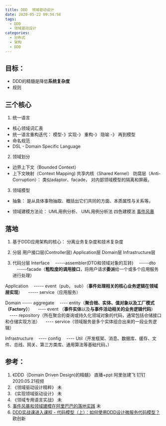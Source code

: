 ```yaml
---
title: DDD  领域驱动设计
date: 2020-05-22 09:54:58
tags:
  - DDD
  - 领域驱动设计
categories:
  - 分布式  
  - 架构  
  - DDD  
---
```


<p hidden>https</p>

<!-- more -->

## 目标：
+ DDD的精髓是降低**系统复杂度**
+ 规则

## 三个核心
1. 统一语言

+ 核心领域词汇表
+ 统一语言重构迭代： 模型-》实现-》 重构-》 隐喻 -》 再到模型
+ 命名规范
+ DSL - Domain Specific Language

2. 领域划分 
+ 边界上下文（Bounded Context）
+ 上下文映射（Context Mapping)
共享内核（Shared Kernel） 
防腐层（Anti-Corruption）： 类似adaptor、facade， 对内部领域模型的隔离和屏蔽。

3. 领域模型 
+ 抽象： 
  是从具体事物抽取、概括出它们共同的方面、本质属性与关系等。

+ 领域建模方法论：
  UML用例分析、 UML用例分析法
  四色建模法
  [事件风暴](https://www.eventstorming.com/)

## 落地
1. 基于DDD应用架构的核心：
  分离业务复杂度和技术复杂度

2. 分层
  用户接口层(Controller层) 
  Application层
  Domain层
  Infrastructure层

3. 代码分层
  Interface
  &emsp;-----assembler(DTO和领域对象的互转)
  &emsp;-----dto
  &emsp;-----facade（**粗粒度的调用接口**，将用户请求**委派**给一个或多个应用服务进行处理）

  Application
  &emsp;----- event（pub， sub）（**事件处理相关的核心业务逻辑在领域层实现**）
  &emsp;----- service（应用服务）  
    
  Domain
  ----- aggregate
  &emsp;---- entity（**聚合根、实体、值对象以及工厂模式（Factory）**）
  &emsp;---- event （**事件实体**以及**与事件活动相关的业务逻辑代码**）
  &emsp;---- repository（所在聚合的查询或持久化领域对象的代码，通常包括仓储接口和仓储实现方法）
  &emsp;---- service（领域服务是多个实体组合出来的一段业务逻辑）

  Infrastructure
  &emsp;---- config
  &emsp;---- Util（开发框架、消息、数据库、缓存、文件、总线、网关、第三方类库、通用算法等基础代码，）

## 参考：
1. 《DDD（Domain Driven Design)的精髓》  直播+ppt  阿里张建飞  钉钉2020.05.21视频
2. 《领域驱动设计精粹》 未 
3. 《实现领域驱动设计》 未
4. 《领域专用语言实战》 未
5.  [事件风暴和领域建模在阿里巴巴的落地实践](https://developer.aliyun.com/live/2874)  未
6. [DDD实战课进入课程 - 代码模型（上）：如何使用DDD设计微服务代码模型？]() 欧创新




